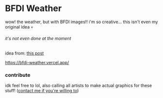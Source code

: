 # BFDI Weather
wow! the weather, but with BFDI images!! i'm so creative... this isn't even my original idea 💀

###### it's not even done at the moment
idea from: [this post](https://x.com/FurretWalk/status/1921695916399993045)

https://bfdi-weather.vercel.app/

### contribute
idk feel free to lol, also calling all artists to make actual graphics for these stuff! ([contact me if you're willing to](https://linktr.ee/jkpotato_computer))
